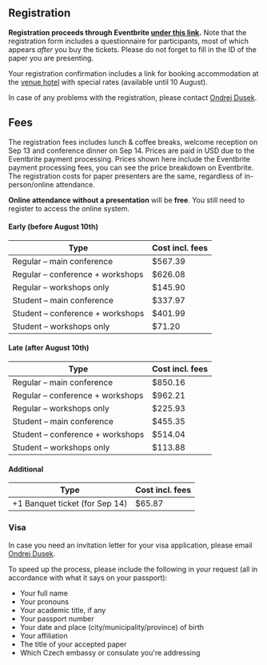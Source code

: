 ## Registration

**Registration proceeds through Eventbrite [under this link](https://www.eventbrite.com/e/678564603997).**
Note that the registration form includes a questionnaire for participants, most of which appears _after_ you buy the tickets.
Please do not forget to fill in the ID of the paper you are presenting.

Your registration confirmation includes a link for booking accommodation at the [venue hotel](venue.html) with special rates (available until 10 August).

In case of any problems with the registration, please contact [Ondrej Dusek](https://ufal.mff.cuni.cz/ondrej-dusek).

## Fees

The registration fees includes lunch & coffee breaks, welcome reception on Sep 13 and conference dinner on Sep 14. 
Prices are paid in USD due to the Eventbrite payment processing.
Prices shown here include the Eventbrite payment processing fees, you can see the price breakdown on Eventbrite.
The registration costs for paper presenters are the same, regardless of in-person/online attendance.

**Online attendance without a presentation** will be **free**. You still need to register to access the online system.

#### Early (before August 10th)

| Type                             | Cost incl. fees |
| ----                             | --- |
| Regular – main conference        | $567.39 |
| Regular – conference + workshops | $626.08 |
| Regular – workshops only         | $145.90 |
| Student – main conference        | $337.97 |
| Student – conference + workshops | $401.99 |
| Student – workshops only         |  $71.20 |

#### Late (after August 10th)

| Type                             | Cost incl. fees |
| ----                             | --- |
| Regular – main conference        | $850.16 |
| Regular – conference + workshops | $962.21 |
| Regular – workshops only         | $225.93 |
| Student – main conference        | $455.35 |
| Student – conference + workshops | $514.04 |
| Student – workshops only         | $113.88 |


#### Additional


| Type                             | Cost incl. fees |
| ----                             | --- |
| +1 Banquet ticket (for Sep 14)   | $65.87 |

### Visa

In case you need an invitation letter for your visa application, please email [Ondrej Dusek](https://ufal.mff.cuni.cz/ondrej-dusek).

To speed up the process, please include the following in your request (all in accordance with what it says on your passport):

* Your full name
* Your pronouns
* Your academic title, if any
* Your passport number
* Your date and place (city/municipality/province) of birth
* Your affiliation
* The title of your accepted paper
* Which Czech embassy or consulate you're addressing
